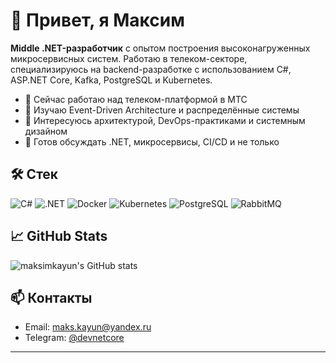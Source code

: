 # 👋 Привет, я Максим

**Middle .NET-разработчик** с опытом построения высоконагруженных микросервисных систем. Работаю в телеком-секторе, специализируюсь на backend-разработке с использованием C#, ASP.NET Core, Kafka, PostgreSQL и Kubernetes.

- 🔭 Сейчас работаю над телеком-платформой в МТС
- 🌱 Изучаю Event-Driven Architecture и распределённые системы
- 🧠 Интересуюсь архитектурой, DevOps-практиками и системным дизайном
- 💬 Готов обсуждать .NET, микросервисы, CI/CD и не только

## 🛠 Стек

![C#](https://img.shields.io/badge/C%23-%23239120.svg?style=flat&logo=c-sharp&logoColor=white)
![.NET](https://img.shields.io/badge/.NET-512BD4?style=flat&logo=dotnet&logoColor=white)
![Docker](https://img.shields.io/badge/Docker-2496ED?style=flat&logo=docker&logoColor=white)
![Kubernetes](https://img.shields.io/badge/Kubernetes-326CE5?style=flat&logo=kubernetes&logoColor=white)
![PostgreSQL](https://img.shields.io/badge/PostgreSQL-336791?style=flat&logo=postgresql&logoColor=white)
![RabbitMQ](https://img.shields.io/badge/RabbitMQ-FF6600?style=flat&logo=rabbitmq&logoColor=white)

## 📈 GitHub Stats

![maksimkayun's GitHub stats](https://github-readme-stats.vercel.app/api?username=maksimkayun&show_icons=true&theme=default)

## 📫 Контакты

- Email: maks.kayun@yandex.ru
- Telegram: [@devnetcore](https://t.me/devnetcore)

---

